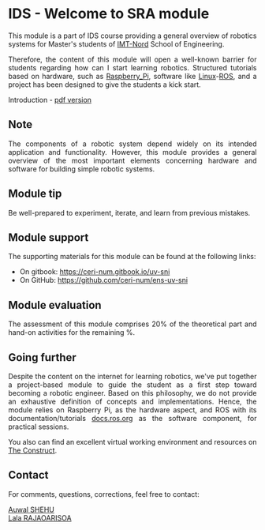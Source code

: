 <div align="justify">

# IDS - Welcome to SRA module

 This module is a part of IDS course providing a general overview of robotics systems for Master's students of [IMT-Nord](http://www.imt-nord-europe.fr) School of Engineering.
 
Therefore, the content of this module will open a well-known barrier for students regarding how can I start learning robotics. Structured tutorials based on hardware, such as [Raspberry_Pi](https://www.raspberrypi.org/), software like [Linux](https://ubuntu.com/download/desktop)-[ROS](https://ros.org/), and a project has been designed to give the students a kick start.

Introduction - [pdf version]()

## Note

The components of a robotic system depend widely on its intended application and functionality. However, this module provides a general overview of the most important elements concerning hardware and software for building simple robotic systems.

## Module tip

Be well-prepared to experiment, iterate, and learn from previous mistakes.

## Module support

The supporting materials for this module can be found at the following links:
- On gitbook: <https://ceri-num.gitbook.io/uv-sni>
- On GitHub: <https://github.com/ceri-num/ens-uv-sni>

## Module evaluation

The assessment of this module comprises 20% of the theoretical part and hand-on activities for the remaining %.

## Going further

Despite the content on the internet for learning robotics, we've put together a project-based module to guide the student as a first step toward becoming a robotic engineer. Based on this philosophy, we do not provide an exhaustive definition of concepts and implementations. Hence, the module relies on Raspberry Pi, as the hardware aspect, and ROS with its documentation/tutorials [docs.ros.org](https://docs.ros.org) as the software component, for practical sessions.

You also can find an excellent virtual working environment and resources on [The Construct](https://www.theconstructsim.com/).

## Contact

For comments, questions, corrections, feel free to contact:

[Auwal SHEHU](mailto://auwal.shehu@imt-nord-europe.fr)  
[Lala RAJAOARISOA](mailto://lala.rajaoarisoa@imt-nord-europe.fr)
</dev>

